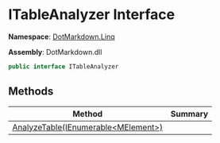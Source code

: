 # ITableAnalyzer Interface

**Namespace**: [DotMarkdown.Linq](../README.md)

**Assembly**: DotMarkdown\.dll

```csharp
public interface ITableAnalyzer
```

## Methods

| Method | Summary |
| ------ | ------- |
| [AnalyzeTable(IEnumerable\<MElement>)](AnalyzeTable/README.md) | |

